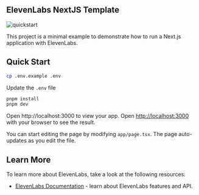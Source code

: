 ## ElevenLabs NextJS Template

![quickstart](https://github.com/user-attachments/assets/e3b585b4-8cf8-4775-adce-33ef9a55b0ba)

This project is a minimal example to demonstrate how to run a Next.js application with ElevenLabs.

## Quick Start

```bash
cp .env.example .env
```

Update the `.env` file

```bash
pnpm install
pnpm dev
```

Open http://localhost:3000 to view your app.
Open [http://localhost:3000](http://localhost:3000) with your browser to see the result.

You can start editing the page by modifying `app/page.tsx`. The page auto-updates as you edit the file.

## Learn More

To learn more about ElevenLabs, take a look at the following resources:

- [ElevenLabs Documentation](https://elevenlabs.io/docs) - learn about ElevenLabs features and API.
